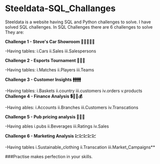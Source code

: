# Steeldata-SQL_Challanges
Steeldata is a website having SQL and Python challenges to solve. I have solved SQL challenges.
In SQL Challenges there are 6 challenges to solve
They are:

**Challenge 1 - Steve's Car Showroom 🚗🚗🚗🚗🚗**

-Having tables:
 i.Cars
 ii.Sales
 iii.Salespersons
 
**Challenge 2 - Esports Tournament 🎾🏈🏏**

-Having tables:
 i.Matches
 ii.Players
 iii.Teams
 
**Challenge 3 - Customer Insights 🚹🚹🚹🚹**

-Having tables:
 i.Baskets
 ii.country
 iii.customers
 iv.orders
 v.products
**Challenge 4 - Finance Analysis 💲🤑💸💰**

-Having ables:
 i.Accounts
 ii.Branches
 iii.Customers
 iv.Transcations
 
**Challenge 5 - Pub pricing analysis 📢📢📢**

-Having ables
i.pubs
ii.Beverages
iii.Ratings
iv.Sales

**Challenge 6 - Marketing Analysis 💹💹💹💹💹**

-Having tables
i.Sustainable_clothing
ii.Transcation
iii.Market_Campaigns**

###Practise makes perfection in your skills.
